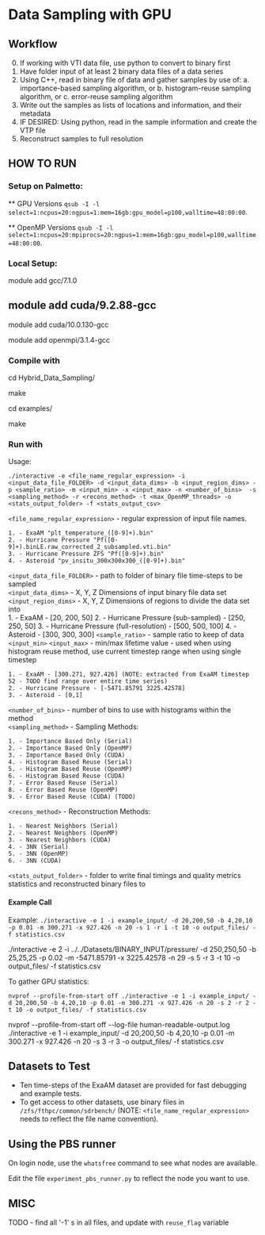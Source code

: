 # Data Sampling with GPU

## Workflow
0. If working with VTI data file, use python to convert to binary first
1. Have folder input of at least 2 binary data files of a data series
2. Using C++, read in binary file of data and gather samples by use of:
    a. importance-based sampling algorithm, or
    b. histogram-reuse sampling algorithm, or
    c. error-reuse sampling algorithm
3. Write out the samples as lists of locations and information, and their metadata
4. IF DESIRED: Using python, read in the sample information and create the VTP file
5. Reconstruct samples to full resolution

## HOW TO RUN
### Setup on Palmetto: 

** GPU Versions
`qsub -I -l select=1:ncpus=20:ngpus=1:mem=16gb:gpu_model=p100,walltime=48:00:00`. 

** OpenMP Versions
`qsub -I -l select=1:ncpus=20:mpiprocs=20:ngpus=1:mem=16gb:gpu_model=p100,walltime=48:00:00`.

### Local Setup:

module add gcc/7.1.0

## module add cuda/9.2.88-gcc
module add cuda/10.0.130-gcc

module add openmpi/3.1.4-gcc

### Compile with
cd Hybrid_Data_Sampling/

make

cd examples/

make

### Run with

Usage:

`./interactive -e <file_name_regular_expression> -i <input_data_file_FOLDER> -d <input_data_dims> -b <input_region_dims> -p <sample_ratio> -m <input_min> -x <input_max> -n <number_of_bins>  -s <sampling_method> -r <recons_method> -t <max_OpenMP_threads> -o <stats_output_folder> -f <stats_output_csv>`

`<file_name_regular_expression>` - regular expression of input file names.  

    1. - ExaAM "plt_temperature_([0-9]+).bin"  
    2. - Hurricane Pressure "Pf([0-9]+).binLE.raw_corrected_2_subsampled.vti.bin"  
    3. - Hurricane Pressure ZFS "Pf([0-9]+).bin"  
    4. - Asteroid "pv_insitu_300x300x300_([0-9]+).bin"  
    
`<input_data_file_FOLDER>` - path to folder of binary file time-steps to be sampled  
`<input_data_dims>` - X, Y, Z Dimensions of input binary file data set  
`<input_region_dims>` - X, Y, Z Dimensions of regions to divide the data set into  
    1. - ExaAM - [20, 200, 50]
    2. - Hurricane Pressure (sub-sampled) - [250, 250, 50]
    3. - Hurricane Pressure (full-resolution) - [500, 500, 100]
    4. - Asteroid - [300, 300, 300]
`<sample_ratio>` - sample ratio to keep of data  
`<input_min>` `<input_max>` - min/max lifetime value - used when using histogram reuse method, use current timestep range when using single timestep  

    1. - ExaAM - [300.271, 927.426] (NOTE: extracted from ExaAM timestep 52 - TODO find range over entire time series)  
    2. - Hurricane Pressure - [-5471.85791 3225.42578]  
    3. - Asteroid - [0,1]  
    
`<number_of_bins>` - number of bins to use with histograms within the method  
`<sampling_method>` - Sampling Methods:   

    1. - Importance Based Only (Serial)  
    2. - Importance Based Only (OpenMP) 
    3. - Importance Based Only (CUDA) 
    4. - Histogram Based Reuse (Serial)  
    5. - Histogram Based Reuse (OpenMP)
    6. - Histogram Based Reuse (CUDA)  
    7. - Error Based Reuse (Serial)
    8. - Error Based Reuse (OpenMP)
    9. - Error Based Reuse (CUDA) (TODO)
    
`<recons_method>` - Reconstruction Methods:   

    1. - Nearest Neighbors (Serial)  
    2. - Nearest Neighbors (OpenMP)   
    3. - Nearest Neighbors (CUDA)  
    4. - 3NN (Serial) 
    5. - 3NN (OpenMP)   
    6. - 3NN (CUDA)  
    
`<stats_output_folder>` - folder to write final timings and quality metrics statistics and reconstructed binary files to  


#### Example Call

Example: 
`./interactive -e 1 -i example_input/ -d 20,200,50 -b 4,20,10 -p 0.01 -m 300.271 -x 927.426 -n 20 -s 1 -r 1 -t 10 -o output_files/ -f statistics.csv`

./interactive -e 2 -i ../../Datasets/BINARY_INPUT/pressure/ -d 250,250,50 -b 25,25,25 -p 0.02 -m -5471.85791 -x 3225.42578 -n 29 -s 5 -r 3 -t 10 -o output_files/ -f statistics.csv



To gather GPU statistics: 

`nvprof --profile-from-start off ./interactive -e 1 -i example_input/ -d 20,200,50 -b 4,20,10 -p 0.01 -m 300.271 -x 927.426 -n 20 -s 2 -r 2 -t 10 -o output_files/ -f statistics.csv`

nvprof --profile-from-start off --log-file human-readable-output.log ./interactive -e 1 -i example_input/ -d 20,200,50 -b 4,20,10 -p 0.01 -m 300.271 -x 927.426 -n 20 -s 3 -r 3 -o output_files/ -f statistics.csv


## Datasets to Test

* Ten time-steps of the ExaAM dataset are provided for fast debugging and example tests.
* To get access to other datasets, use binary files in `/zfs/fthpc/common/sdrbench/` (NOTE: `<file_name_regular_expression>` needs to reflect the file name convention).


## Using the PBS runner


On login node, use the `whatsfree` command to see what nodes are available.  

Edit the file `experiment_pbs_runner.py` to reflect the node you want to use.




## MISC

TODO - find all '-1' s in all files, and update with `reuse_flag` variable
